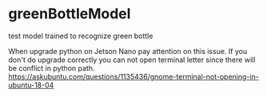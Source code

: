 # greenBottleModel
test model trained to recognize green bottle

When upgrade python on Jetson Nano pay attention on this issue.
If you don't do upgrade correctly you can not open terminal letter since there will be conflict in python path.
https://askubuntu.com/questions/1135436/gnome-terminal-not-opening-in-ubuntu-18-04


